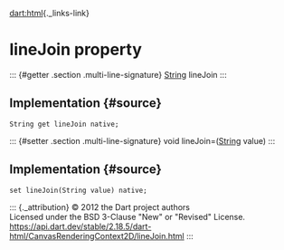 [dart:html](../../dart-html/dart-html-library){._links-link}

lineJoin property
=================

::: {#getter .section .multi-line-signature}
[String](../../dart-core/string-class) lineJoin
:::

Implementation {#source}
--------------

``` {.language-dart data-language="dart"}
String get lineJoin native;
```

::: {#setter .section .multi-line-signature}
void lineJoin=([String](../../dart-core/string-class) value)
:::

Implementation {#source}
--------------

``` {.language-dart data-language="dart"}
set lineJoin(String value) native;
```

::: {._attribution}
© 2012 the Dart project authors\
Licensed under the BSD 3-Clause \"New\" or \"Revised\" License.\
<https://api.dart.dev/stable/2.18.5/dart-html/CanvasRenderingContext2D/lineJoin.html>
:::
